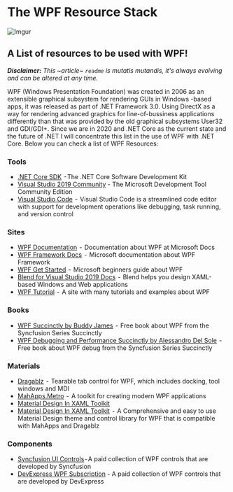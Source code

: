 # The WPF Resource Stack

![Imgur](https://i.imgur.com/rJhV6Ld.png)

## A List of resources to be used with WPF!

_**Disclaimer:** This ~article~ `readme` is mutatis mutandis, it's always evolving and can be altered at any time._

WPF (Windows Presentation Foundation) was created in 2006 as an extensible graphical subsystem for rendering GUIs in Windows -based apps, it was released as part of .NET Framework 3.0.
Using DirectX as a way for rendering advanced graphics for line-of-bussiness applications differently than that was provided by the old graphical subsystems User32 and GDI/GDI+.
Since we are in 2020 and .NET Core as the current state and the future of .NET I will concentrate this list in the use of WPF with .NET Core.
Below you can check a list of WPF Resources:

### Tools
- [.NET Core SDK](https://dotnet.microsoft.com/download)  - The .NET Core Software Development Kit
- [Visual Studio 2019 Community](https://visualstudio.microsoft.com/) -  The Microsoft Development Tool Community Edition
- [Visual Studio Code](https://code.visualstudio.com/)  -  Visual Studio Code is a streamlined code editor with support for development operations like debugging, task running, and version control

### Sites
- [WPF Documentation](https://docs.microsoft.com/en-us/dotnet/desktop-wpf/)  -  Documentation about WPF at Microsoft Docs
- [WPF Framework Docs](https://docs.microsoft.com/en-us/dotnet/framework/wpf/)  -  Microsoft documentation about WPF Framework
- [WPF Get Started](https://docs.microsoft.com/en-us/dotnet/framework/wpf/getting-started/)  -  Microsoft beginners guide about WPF
- [Blend for Visual Studio 2019 Docs](https://docs.microsoft.com/en-us/visualstudio/xaml-tools/creating-a-ui-by-using-blend-for-visual-studio?view=vs-2019)  -  Blend helps you design XAML-based Windows and Web applications
- [WPF Tutorial]( https://www.wpf-tutorial.com/)  -  A site with many tutorials and examples about WPF

### Books

- [WPF Succinctly by Buddy James](https://www.syncfusion.com/ebooks/wpf_succinctly)  -  Free book about WPF from the Syncfusion Series Succinctly
- [WPF Debugging and Performance Succinctly by Alessandro Del Sole](https://www.syncfusion.com/ebooks/wpf_debugging_and_performance)  -  Free book about WPF debug from the Syncfusion Series Succinctly

### Materials
- [Dragablz](https://github.com/ButchersBoy/Dragablz)  -  Tearable tab control for WPF, which includes docking, tool windows and MDI
- [MahApps.Metro](https://github.com/MahApps/MahApps.Metro)  -  A toolkit for creating modern WPF applications
- [Material Design In XAML Toolkit](https://github.com/MaterialDesignInXAML/MaterialDesignInXamlToolkit) 
- [Material Design In XAML Toolkit](http://materialdesigninxaml.net/home)  -  A Comprehensive and easy to use Material Design theme and control library for WPF that is compatible with MahApps and Dragablz

### Components
- [Syncfusion UI Controls](https://www.syncfusion.com/wpf-ui-controls) - A paid collection of WPF controls that are developed by Syncfusion
- [DevExpress WPF Subscription](https://www.devexpress.com/products/net/controls/wpf/) - A paid collection of WPF controls that are developed by DevExpress
